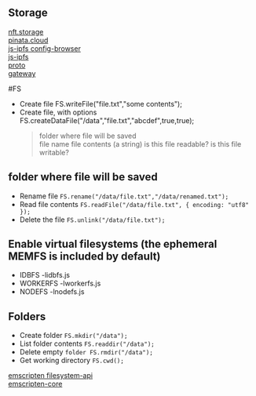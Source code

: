 ## Storage
[nft.storage](https://nft.storage/)  
[pinata.cloud](https://app.pinata.cloud/)  
[js-ipfs config-browser](https://github.com/ipfs/js-ipfs/blob/master/packages/ipfs-core/src/runtime/config-browser.js)  
[js-ipfs](https://github.com/ipfs/js-ipfs/blob/master/docs/MODULE.md)  
[proto](https://proto.school/build)  
[gateway](https://docs.ipfs.io/how-to/configure-node/#gateway)  


#FS
* Create file FS.writeFile("file.txt","some contents");
* Create file, with options FS.createDataFile("/data","file.txt","abcdef",true,true);
  >  folder where file will be saved  
  file name
  file contents (a string)
  is this file readable?
  is this file writable?

## folder where file will be saved
* Rename file `FS.rename("/data/file.txt","/data/renamed.txt");`
* Read file contents `FS.readFile("/data/file.txt", { encoding: "utf8" });`
* Delete the file `FS.unlink("/data/file.txt");`

## Enable virtual filesystems (the ephemeral MEMFS is included by default)
* IDBFS -lidbfs.js
* WORKERFS -lworkerfs.js
* NODEFS -lnodefs.js

## Folders
* Create folder `FS.mkdir("/data");`
* List folder contents `FS.readdir("/data");`
* Delete empty `folder FS.rmdir("/data");`
* Get working directory `FS.cwd();`


[emscripten filesystem-api](https://emscripten.org/docs/api_reference/Filesystem-API.html#filesystem-api)  
[emscripten-core](https://github.com/emscripten-core/emscripten/tree/main/src)
